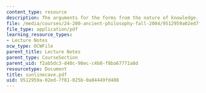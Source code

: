 ```yaml
---
content_type: resource
description: The arguments for the forms from the nature of knowledge.
file: /media/courses/24-200-ancient-philosophy-fall-2004/9512959a02ed7f81025b0a84449fd408_sunlinecave.pdf
file_type: application/pdf
learning_resource_types:
- Lecture Notes
ocw_type: OCWFile
parent_title: Lecture Notes
parent_type: CourseSection
parent_uid: f2ab5dc3-d40c-98ec-c4b0-f8ba67771a8d
resourcetype: Document
title: sunlinecave.pdf
uid: 9512959a-02ed-7f81-025b-0a84449fd408
---
```

